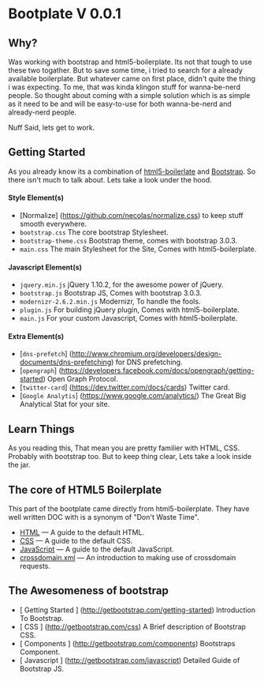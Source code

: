 # Bootplate V 0.0.1


## Why? 

Was working with bootstrap and html5-boilerplate. Its not that tough to use these two togather. But to save some time, i tried to search for a already available boilerplate. But whatever came on first place, didn't quite the thing i was expecting. To me, that was kinda klingon stuff for wanna-be-nerd people. So thought about coming with a simple solution which is as simple as it need to be and will be easy-to-use for both wanna-be-nerd and already-nerd people. 

Nuff Said, lets get to work. 

## Getting Started 

As you already know its a combination of [html5-boilerlate](http://html5boilerplate.com) and [Bootstrap](http://getbootstrap.com). So there isn't much to talk about. Lets take a look under the hood. 

#### Style Element(s)

* [Normalize] (https://github.com/necolas/normalize.css) to keep stuff smooth everywhere. 
* `bootstrap.css` The core bootstrap Stylesheet.
* `bootstrap-theme.css` Bootstrap theme, comes with bootstrap 3.0.3.
* `main.css` The main Stylesheet for the Site, Comes with html5-boilerplate.

#### Javascript Element(s)

* `jquery.min.js` jQuery 1.10.2, for the awesome power of jQuery.
* `bootstrap.js` Bootstrap JS, Comes with bootstrap 3.0.3.
* `modernizr-2.6.2.min.js` Modernizr, To handle the fools.
* `plugin.js` For building jQuery plugin, Comes with html5-boilerplate.
* `main.js` For your custom Javascript, Comes with html5-boilerplate.

#### Extra Element(s)

* [`dns-prefetch`] (http://www.chromium.org/developers/design-documents/dns-prefetching) for DNS prefetching.
* [`opengraph`] (https://developers.facebook.com/docs/opengraph/getting-started) Open Graph Protocol. 
* [`twitter-card`] (https://dev.twitter.com/docs/cards) Twitter card.
* [`Google Analytis`] (https://www.google.com/analytics/) The Great Big Analytical Stat for your site. 


## Learn Things

As you reading this, That mean you are pretty familier with HTML, CSS. Probably with bootstrap too. But to keep thing clear, Lets take a look inside the jar. 

## The core of HTML5 Boilerplate

This part of the bootplate came directly from html5-boilerplate. They have well written DOC with is a synonym of "Don't Waste Time". 

* [HTML](https://github.com/h5bp/html5-boilerplate/blob/v4.3.0/doc/html.md) — A guide to the default HTML.
* [CSS](https://github.com/h5bp/html5-boilerplate/blob/v4.3.0/doc/css.md) — A guide to the default CSS.
* [JavaScript](https://github.com/h5bp/html5-boilerplate/blob/v4.3.0/doc/js.md) — A guide to the default JavaScript.
* [crossdomain.xml](https://github.com/h5bp/html5-boilerplate/blob/v4.3.0/doc/crossdomain.md) — An introduction to making use of
  crossdomain requests.

## The Awesomeness of bootstrap

* [ Getting Started ] (http://getbootstrap.com/getting-started) Introduction To Bootstrap.
* [ CSS ] (http://getbootstrap.com/css) A Brief description of Bootstrap CSS.
* [ Components ] (http://getbootstrap.com/components) Bootstraps Component. 
* [ Javascript ] (http://getbootstrap.com/javascript) Detailed Guide of Bootstrap JS. 


